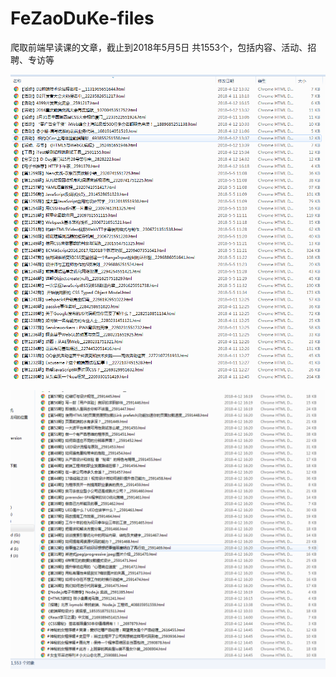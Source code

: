 # FeZaoDuKe-files

爬取前端早读课的文章，截止到2018年5月5日 共1553个，包括内容、活动、招聘、专访等

![缩略图](https://github.com/shanjixiaboss/FeZaoDuKe-files/blob/master/thumb1.jpg)

![缩略图](https://github.com/shanjixiaboss/FeZaoDuKe-files/blob/master/thumb2.jpg)


